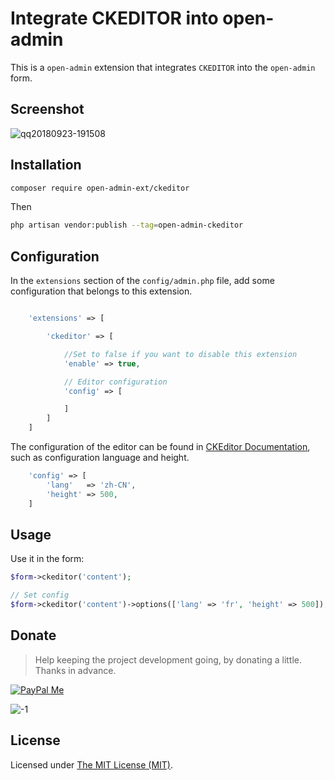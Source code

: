 Integrate CKEDITOR into open-admin
======

This is a `open-admin` extension that integrates `CKEDITOR` into the `open-admin` form.

## Screenshot

![qq20180923-191508](https://user-images.githubusercontent.com/1479100/45928434-10944a00-bf76-11e8-918f-9566c7ba4c6b.png)

## Installation

```bash
composer require open-admin-ext/ckeditor
```

Then
```bash
php artisan vendor:publish --tag=open-admin-ckeditor
```

## Configuration

In the `extensions` section of the `config/admin.php` file, add some configuration that belongs to this extension.
```php

    'extensions' => [

        'ckeditor' => [

            //Set to false if you want to disable this extension
            'enable' => true,

            // Editor configuration
            'config' => [

            ]
        ]
    ]

```
The configuration of the editor can be found in [CKEditor Documentation](https://ckeditor.com/docs/ckeditor4/latest/guide/), such as configuration language and height.
```php
    'config' => [
        'lang'   => 'zh-CN',
        'height' => 500,
    ]
```

## Usage

Use it in the form:
```php
$form->ckeditor('content');

// Set config
$form->ckeditor('content')->options(['lang' => 'fr', 'height' => 500]);
```

## Donate

> Help keeping the project development going, by donating a little. Thanks in advance.

[![PayPal Me](https://img.shields.io/badge/Donate-PayPal-green.svg)](https://www.paypal.me/zousong)

![-1](https://cloud.githubusercontent.com/assets/1479100/23287423/45c68202-fa78-11e6-8125-3e365101a313.jpg)

License
------------
Licensed under [The MIT License (MIT)](LICENSE).
